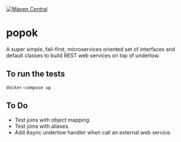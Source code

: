 [![Maven Central](https://maven-badges.herokuapp.com/maven-central/com.popokis/popok/badge.svg)](https://maven-badges.herokuapp.com/maven-central/com.popokis/popok)

# popok
A super simple, fail-first, microservices oriented set of interfaces and default classes to build REST web services on top of undertow.

## To run the tests

`docker-compose up`

## To Do
* Test joins with object mapping.
* Test joins with aliases.
* Add Async undertow handler when call an external web service.